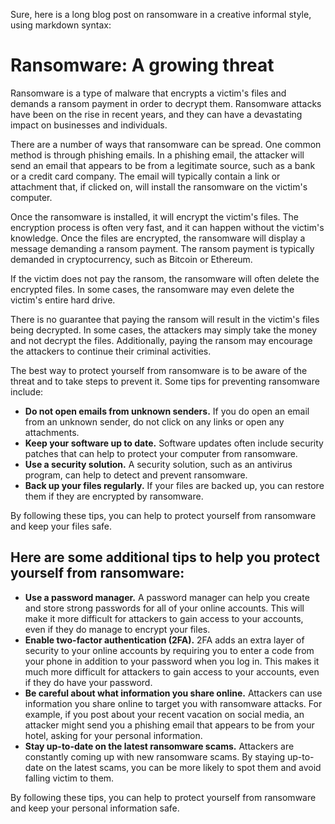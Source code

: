 Sure, here is a long blog post on ransomware in a creative informal style, using markdown syntax:

# Ransomware: A growing threat

Ransomware is a type of malware that encrypts a victim's files and demands a ransom payment in order to decrypt them. Ransomware attacks have been on the rise in recent years, and they can have a devastating impact on businesses and individuals.

There are a number of ways that ransomware can be spread. One common method is through phishing emails. In a phishing email, the attacker will send an email that appears to be from a legitimate source, such as a bank or a credit card company. The email will typically contain a link or attachment that, if clicked on, will install the ransomware on the victim's computer.

Once the ransomware is installed, it will encrypt the victim's files. The encryption process is often very fast, and it can happen without the victim's knowledge. Once the files are encrypted, the ransomware will display a message demanding a ransom payment. The ransom payment is typically demanded in cryptocurrency, such as Bitcoin or Ethereum.

If the victim does not pay the ransom, the ransomware will often delete the encrypted files. In some cases, the ransomware may even delete the victim's entire hard drive.

There is no guarantee that paying the ransom will result in the victim's files being decrypted. In some cases, the attackers may simply take the money and not decrypt the files. Additionally, paying the ransom may encourage the attackers to continue their criminal activities.

The best way to protect yourself from ransomware is to be aware of the threat and to take steps to prevent it. Some tips for preventing ransomware include:

* **Do not open emails from unknown senders.** If you do open an email from an unknown sender, do not click on any links or open any attachments.
* **Keep your software up to date.** Software updates often include security patches that can help to protect your computer from ransomware.
* **Use a security solution.** A security solution, such as an antivirus program, can help to detect and prevent ransomware.
* **Back up your files regularly.** If your files are backed up, you can restore them if they are encrypted by ransomware.

By following these tips, you can help to protect yourself from ransomware and keep your files safe.

## Here are some additional tips to help you protect yourself from ransomware:

* **Use a password manager.** A password manager can help you create and store strong passwords for all of your online accounts. This will make it more difficult for attackers to gain access to your accounts, even if they do manage to encrypt your files.
* **Enable two-factor authentication (2FA).** 2FA adds an extra layer of security to your online accounts by requiring you to enter a code from your phone in addition to your password when you log in. This makes it much more difficult for attackers to gain access to your accounts, even if they do have your password.
* **Be careful about what information you share online.** Attackers can use information you share online to target you with ransomware attacks. For example, if you post about your recent vacation on social media, an attacker might send you a phishing email that appears to be from your hotel, asking for your personal information.
* **Stay up-to-date on the latest ransomware scams.** Attackers are constantly coming up with new ransomware scams. By staying up-to-date on the latest scams, you can be more likely to spot them and avoid falling victim to them.

By following these tips, you can help to protect yourself from ransomware and keep your personal information safe.